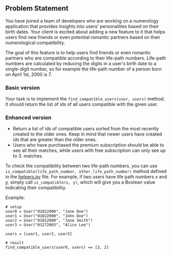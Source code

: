 ## Problem Statement

You have joined a team of developers who are working on a numerology application that provides insights into users' personalities based on their birth dates. Your client is excited about adding a new feature to it that helps users find new friends or even potential romantic partners based on their numerological compatibility.

The goal of this feature is to help users find friends or even romantic partners who are compatible according to their life-path numbers. Life-path numbers are calculated by reducing the digits in a user's birth date to a single-digit number, so for example the life-path number of a person born on April 1st, 2000 is 7.

### Basic version

Your task is to implement the `find_compatible_users(user, users)` method. It should return the list of ids of all users compatible with the given user.

### Enhanced version
- Return a list of ids of compatible users sorted from the most recently created to the older ones. Keep in mind that newer users have created ids that are greater than the older ones. 
- Users who have purchased the premium subscription should be able to see all their matches, while users with free subscription can only see up to 3. matches. 

To check the compatibility between two life-path numbers, you can use `is_compatible(life_path_number, other_life_path_number)` method defined in the [helpers.py](https://github.com/u2i/playCodeEat-numerology/blob/master/helpers.py) file. For example, if two users have life path numbers *x* and *y,*  simply call `is_compatible(x, y)`, which will give you a Boolean value indicating their compatibility.


Example:
```
# setup
user0 = User("01012000", "Jane Doe")
user1 = User("01022000", "John Doe")
user2 = User("01012000", "Jane Smith")
user3 = User("03272003", "Alice Lee")

users = [user1, user2, user3]

# result
find_compatible_users(user0, users) == [3, 2]
```



